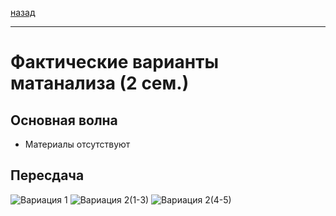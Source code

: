 [назад](../mathan.md)
***
# Фактические варианты матанализа (2 сем.)

## Основная волна
+ Материалы отсутствуют

## Пересдача

![Вариация 1](https://github.com/user-attachments/assets/102a2c0a-fa3b-4b78-96e6-39817fcec970)
![Вариация 2(1-3)](https://github.com/user-attachments/assets/35e688c4-f03a-4b3b-8cf5-2f55d22e26b3)
![Вариация 2(4-5)](https://github.com/user-attachments/assets/d4c51db6-6e87-4151-91bc-8f15832a8add)
